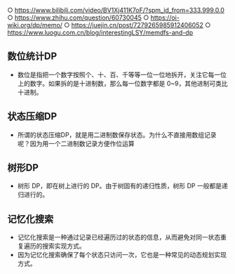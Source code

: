 
○ https://www.bilibili.com/video/BV1Xj411K7oF/?spm_id_from=333.999.0.0
○ https://www.zhihu.com/question/60730045
○ https://oi-wiki.org/dp/memo/
○ https://juejin.cn/post/7279265985912406052
○ https://www.luogu.com.cn/blog/interestingLSY/memdfs-and-dp

## 数位统计DP
- 数位是指把一个数字按照个、十、百、千等等一位一位地拆开，关注它每一位上的数字。如果拆的是十进制数，那么每一位数字都是 0~9，其他进制可类比十进制。

## 状态压缩DP

- 所谓的状态压缩DP，就是用二进制数保存状态。为什么不直接用数组记录呢？因为用一个二进制数记录方便作位运算

## 树形DP
- 树形 DP，即在树上进行的 DP。由于树固有的递归性质，树形 DP 一般都是递归进行的。

## 记忆化搜索
- 记忆化搜索是一种通过记录已经遍历过的状态的信息，从而避免对同一状态重复遍历的搜索实现方式。
- 因为记忆化搜索确保了每个状态只访问一次，它也是一种常见的动态规划实现方式。